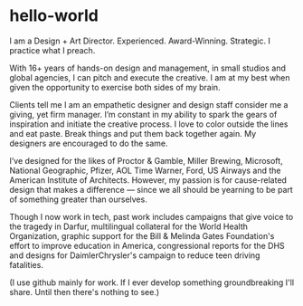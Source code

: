 # hello-world

I am a Design + Art Director. Experienced. Award-Winning. Strategic. 
I practice what I preach. 

With 16+ years of hands-on design and management, in small studios and global agencies, I can pitch and execute the creative. I am at my best when given the opportunity to exercise both sides of my brain.

Clients tell me I am an empathetic designer and design staff consider me a giving, yet firm manager. I’m constant in my ability to spark the gears of inspiration and initiate the creative process. I love to color outside the lines and eat paste. Break things and put them back together again. My designers are encouraged to do the same.

I’ve designed for the likes of Proctor & Gamble, Miller Brewing, Microsoft, National Geographic, Pfizer, AOL Time Warner, Ford, US Airways and the American Institute of Architects. However, my passion is for cause-related design that makes a difference — since we all should be yearning to be part of something greater than ourselves.

Though I now work in tech, past work includes campaigns that give voice to the tragedy in Darfur, multilingual collateral for the World Health Organization, graphic support for the Bill & Melinda Gates Foundation's effort to improve education in America, congressional reports for the DHS and designs for DaimlerChrysler's campaign to reduce teen driving fatalities.

(I use github mainly for work. If I ever develop something groundbreaking I'll share. Until then there's nothing to see.)
